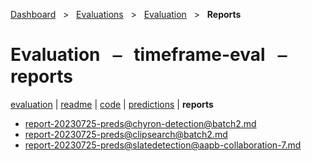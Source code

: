 [Dashboard](../../../index.md)  &nbsp; > &nbsp; [Evaluations](../../index.md)  &nbsp; > &nbsp; [Evaluation](../index.md)  &nbsp; > &nbsp; **Reports** 

# Evaluation &nbsp; ⎯ &nbsp; timeframe-eval &nbsp; ⎯ &nbsp; reports

[evaluation](../index.md) | [readme](../readme.md) | [code](../code.md) | [predictions](../predictions/index.md) | **reports** 

- [report-20230725-preds@chyron-detection@batch2.md](https://github.com/clamsproject/aapb-evaluations/tree/854eeb362d3500232982eda53bda4eb47d76df51/timeframe-eval/report-20230725-preds@chyron-detection@batch2.md)
- [report-20230725-preds@clipsearch@batch2.md](https://github.com/clamsproject/aapb-evaluations/tree/854eeb362d3500232982eda53bda4eb47d76df51/timeframe-eval/report-20230725-preds@clipsearch@batch2.md)
- [report-20230725-preds@slatedetection@aapb-collaboration-7.md](https://github.com/clamsproject/aapb-evaluations/tree/854eeb362d3500232982eda53bda4eb47d76df51/timeframe-eval/report-20230725-preds@slatedetection@aapb-collaboration-7.md)
